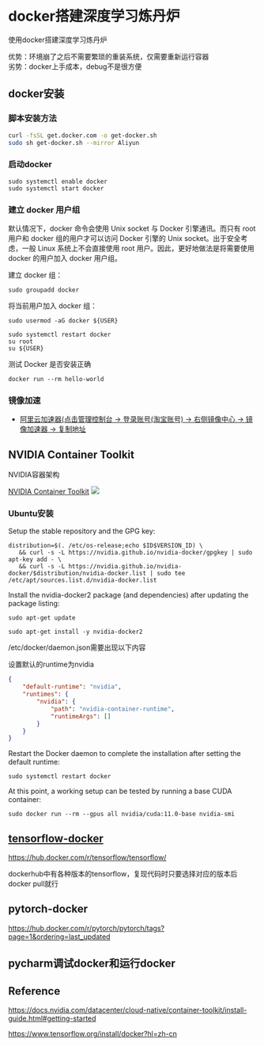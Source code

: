 # docker搭建深度学习炼丹炉

使用docker搭建深度学习炼丹炉

优势：环境崩了之后不需要繁琐的重装系统，仅需要重新运行容器  
劣势：docker上手成本，debug不是很方便

## docker安装

### 脚本安装方法

```sh 
curl -fsSL get.docker.com -o get-docker.sh
sudo sh get-docker.sh --mirror Aliyun
```

### 启动docker

```shell
sudo systemctl enable docker
sudo systemctl start docker
```

### 建立 docker 用户组

默认情况下，docker 命令会使用 Unix socket 与 Docker 引擎通讯。而只有 root 用户和 docker 组的用户才可以访问 Docker 引擎的 Unix socket。出于安全考虑，一般 Linux 系统上不会直接使用 root 用户。因此，更好地做法是将需要使用 docker 的用户加入 docker 用户组。

建立 docker 组：

```shell
sudo groupadd docker
```

将当前用户加入 docker 组：

```shell
sudo usermod -aG docker ${USER}
```

```shell
sudo systemctl restart docker
su root
su ${USER}
```

测试 Docker 是否安装正确
```shell
docker run --rm hello-world
```


### 镜像加速

- [阿里云加速器(点击管理控制台 -> 登录账号(淘宝账号) -> 右侧镜像中心 -> 镜像加速器 -> 复制地址](https://www.aliyun.com/product/acr?source=5176.11533457&userCode=8lx5zmtu)

## NVIDIA Container Toolkit

NVIDIA容器架构

[NVIDIA Container Toolkit](https://github.com/NVIDIA/nvidia-docker)
![](https://moonstarimg.oss-cn-hangzhou.aliyuncs.com/picgo_img/20210628142255.png)

### Ubuntu安装

Setup the stable repository and the GPG key:

```shell
distribution=$(. /etc/os-release;echo $ID$VERSION_ID) \
   && curl -s -L https://nvidia.github.io/nvidia-docker/gpgkey | sudo apt-key add - \
   && curl -s -L https://nvidia.github.io/nvidia-docker/$distribution/nvidia-docker.list | sudo tee /etc/apt/sources.list.d/nvidia-docker.list
```

Install the nvidia-docker2 package (and dependencies) after updating the package listing:

```shell
sudo apt-get update
```


```shell
sudo apt-get install -y nvidia-docker2
```

/etc/docker/daemon.json需要出现以下内容

设置默认的runtime为nvidia

```json
{
    "default-runtime": "nvidia",
    "runtimes": {
        "nvidia": {
            "path": "nvidia-container-runtime",
            "runtimeArgs": []
        }
    }
}
```

Restart the Docker daemon to complete the installation after setting the default runtime:

```shell
sudo systemctl restart docker
```

At this point, a working setup can be tested by running a base CUDA container:

```shell
sudo docker run --rm --gpus all nvidia/cuda:11.0-base nvidia-smi
```



## [tensorflow-docker](https://www.tensorflow.org/install/docker?hl=zh-cn)


https://hub.docker.com/r/tensorflow/tensorflow/

dockerhub中有各种版本的tensorflow，复现代码时只要选择对应的版本后docker pull就行


## pytorch-docker


https://hub.docker.com/r/pytorch/pytorch/tags?page=1&ordering=last_updated



## pycharm调试docker和运行docker




## Reference

https://docs.nvidia.com/datacenter/cloud-native/container-toolkit/install-guide.html#getting-started  

https://www.tensorflow.org/install/docker?hl=zh-cn
